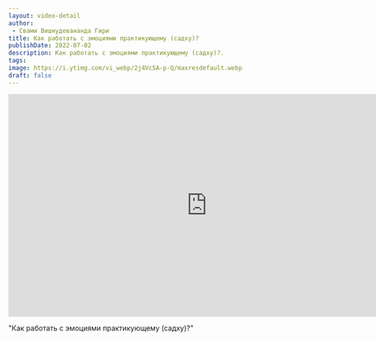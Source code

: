 ```yaml
---
layout: video-detail
author:
 - Свами Вишнудевананда Гири
title: Как работать с эмоциями практикующему (садху)?
publishDate: 2022-07-02
description: Как работать с эмоциями практикующему (садху)?. 
tags: 
image: https://i.ytimg.com/vi_webp/2j4Vc5A-p-Q/maxresdefault.webp
draft: false
---
```


<iframe width="790" height="444" src="https://www.youtube.com/embed/2j4Vc5A-p-Q" frameborder="0" allowfullscreen=""></iframe> 

  "Как работать с эмоциями практикующему (садху)?"

  

 